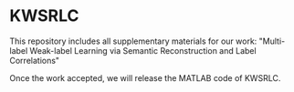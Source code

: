 # KWSRLC

This repository includes all supplementary materials for our work: "Multi-label Weak-label Learning via Semantic Reconstruction and Label Correlations"

Once the work accepted, we will release the MATLAB code of KWSRLC.
